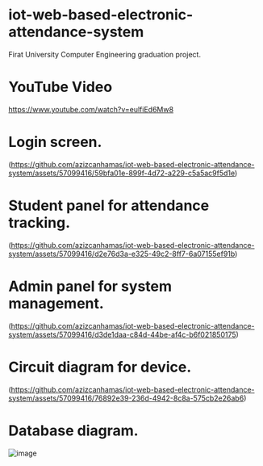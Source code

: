 # iot-web-based-electronic-attendance-system
Firat University Computer Engineering graduation project. 

# YouTube Video
https://www.youtube.com/watch?v=eulfiEd6Mw8

# Login screen.
(https://github.com/azizcanhamas/iot-web-based-electronic-attendance-system/assets/57099416/59bfa01e-899f-4d72-a229-c5a5ac9f5d1e)

# Student panel for attendance tracking.
(https://github.com/azizcanhamas/iot-web-based-electronic-attendance-system/assets/57099416/d2e76d3a-e325-49c2-8ff7-6a07155ef91b)

# Admin panel for system management.
(https://github.com/azizcanhamas/iot-web-based-electronic-attendance-system/assets/57099416/d3de1daa-c84d-44be-af4c-b6f021850175)

# Circuit diagram for device.
(https://github.com/azizcanhamas/iot-web-based-electronic-attendance-system/assets/57099416/76892e39-236d-4942-8c8a-575cb2e26ab6)

# Database diagram.
![image](https://github.com/azizcanhamas/iot-web-based-electronic-attendance-system/assets/57099416/673ca9b6-496f-405c-8397-eef3ce5b60a3)
